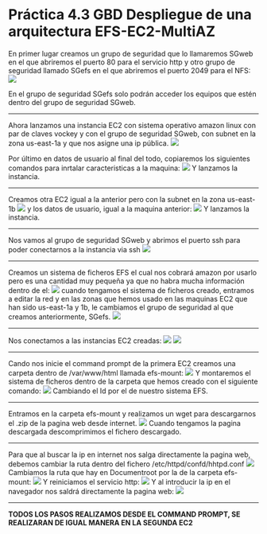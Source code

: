 # Práctica 4.3 GBD Despliegue de una arquitectura EFS-EC2-MultiAZ
En primer lugar creamos un grupo de seguridad que lo llamaremos SGweb en el que abriremos el puerto 80 para el servicio http y otro grupo de seguridad llamado SGefs en el que abriremos el puerto 2049 para el NFS:
<img src="grupos%20seguridad.png">

En el grupo de seguridad SGefs solo podrán acceder los equipos que estén dentro del grupo de seguridad SGweb.
<hr>
Ahora lanzamos una instancia EC2 con sistema operativo amazon linux con par de claves vockey y con el grupo de seguridad SGweb, con subnet en la zona us-east-1a y que nos asigne una ip pública. 
<img src="ec2%20conf%20red.png">

Por último en datos de usuario al final del todo, copiaremos los siguientes comandos para inrtalar caracteristicas a la maquina:
<img src="datos%20usuario.png">
Y lanzamos la instancia.
<hr>
Creamos otra EC2 igual a la anterior pero con la subnet en la zona us-east-1b
<img src="ec2_2%20conf%20red.png">
y los datos de usuario, igual a la maquina anterior:
<img src="datos%20usuario.png">
Y lanzamos la instancia.

<hr>
Nos vamos al grupo de seguridad SGweb y abrimos el puerto ssh para poder conectarnos a la instancia via ssh 
<img src="ssh%20sgweb.png">
<hr>
Creamos un sistema de ficheros EFS el cual nos cobrará amazon por usarlo pero es una cantidad muy pequeña ya que no habra mucha información dentro de el:
<img src="crear%20efs.png">
 cuando tengamos el sistema de ficheros creado, entramos a editar la red y en las zonas que hemos usado en las maquinas EC2 que han sido us-east-1a y 1b, le cambiamos el grupo de seguridad al que creamos anteriormente, SGefs.
 <img src="grupo%20seguridad%20zonas.png">
 <hr>
 Nos conectamos a las instancias EC2 creadas:
 <img src="conectar1.png">
 <img src="conecctar2.png">
 <hr>
 Cando nos inicie el command prompt de la primera EC2 creamos una carpeta dentro de /var/www/html llamada efs-mount:
 <img src="mkdir%20efs-mount.png">
Y montaremos el sistema de ficheros dentro de la carpeta que hemos creado con el siguiente comando:
<img src="sudo%20mount.png">
Cambiando el Id por el de nuestro sistema EFS.
<hr>
Entramos en la carpeta efs-mount y realizamos un wget para descargarnos el .zip de la pagina web desde internet.
<img src="wget.png">
Cuando tengamos la pagina descargada descomprimimos el fichero descargado.
<hr>
Para que al buscar la ip en internet nos salga directamente la pagina web, debemos cambiar la ruta dentro del fichero /etc/httpd/confd/hhtpd.conf
<img src="sudo%20nano.png">
Cambiamos la ruta que hay en Documentroot por la de la carpeta efs-mount:
<img src="documntroot.png">
Y reiniciamos el servicio http:
<img src="restart%20httpd.png">
Y al introducir la ip en el navegador nos saldrá directamente la pagina web:
<img src="pagina%20peliculas.png">

<hr>

<b>TODOS LOS PASOS REALIZAMOS DESDE EL COMMAND PROMPT, SE REALIZARAN DE IGUAL MANERA EN LA SEGUNDA EC2</b>